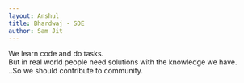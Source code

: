 ```yaml
---
layout: Anshul
title: Bhardwaj - SDE
author: Sam Jit
---
```


We learn code and do tasks. <br>
But in real world people need solutions with the knowledge we have. <br>
..So we should contribute to community. <br>